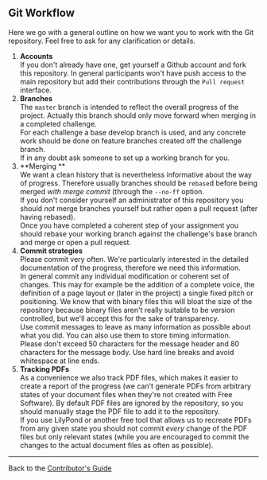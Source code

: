 ## Git Workflow

Here we go with a general outline on how we want you to work with the
Git repository. Feel free to ask for any clarification or details.

1. **Accounts**   
   If you don't already have one, get yourself a Github account
   and fork this repository. In general participants won't have
   push access to the main repository but add their contributions
   through the `Pull request` interface.
2. **Branches**  
   The `master` branch is intended to reflect the overall progress
   of the project. Actually this branch should only move forward
   when merging in a completed challenge.  
   For each challenge a base develop branch is used, and any concrete
   work should be done on feature branches created off the challenge
   branch.   
   If in any doubt ask someone to set up a working branch for you.
3. **Merging **  
   We want a clean history that is nevertheless informative about the
   way of progress. Therefore usually branches should be `rebase`d
   before being merged *with merge commit* (through the `--no-ff`
   option.  
   If you don't consider yourself an administrator of this repository
   you should *not* merge branches yourself but rather open a pull
   request (after having rebased).  
   Once you have completed a coherent step of your assignment
   you should rebase your working branch against the challenge's
   base branch and merge or open a pull request.
4. **Commit strategies**  
   Please commit very often. We're particularly interested in the detailed
   documentation of the progress, therefore we need this information.  
   In general commit any individual modification or coherent set of
   changes. This may for example be the addition of a complete voice,
   the definition of a page layout or (later in the project) a single
   fixed pitch or positioning. We know that with binary files this will
   bloat the size of the repository because binary files aren't really
   suitable to be version controlled, but we'll accept this for the sake
   of transparency.  
   Use commit messages to leave as many information as possible about
   what you did. You can also use them to store timing information.  
   Please don't exceed 50 characters for the message header and 80
   characters for the message body. Use hard line breaks and avoid
   whitespace at line ends.
5. **Tracking PDFs**  
   As a convenience we also track PDF files, which makes it easier to
   create a report of the progress (we can't generate PDFs from
   arbitrary states of your document files when they're not created with
   Free Software). By default PDF files are ignored by the repository,
   so you should manually stage the PDF file to add it to the repository.  
   If you use LilyPond or another free tool that allows us to recreate
   PDFs from any given state you should not commit *every* change of the
   PDF files but only relevant states (while you are encouraged to commit
   the changes to the actual document files as often as possible).

---

Back to the [Contributor's Guide](README.md)
